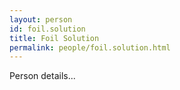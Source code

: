 ```yaml
---
layout: person
id: foil.solution
title: Foil Solution
permalink: people/foil.solution.html
---
```


Person details...